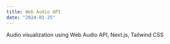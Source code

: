 ```yaml
---
title: Web Audio API
date: "2024-01-25"
---
```


Audio visualization using Web Audio API, Next.js, Tailwind CSS

<Audio />

[ref: How To Use Web Audio API To Play The Guitar](https://youtu.be/eEeUFB1iIDo?si=9vApaxfdf_NmVv7q)
